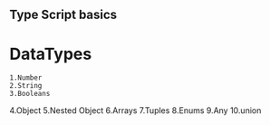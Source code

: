 ## Type Script basics
# DataTypes
	1.Number
 	2.String
	3.Booleans
  4.Object
	5.Nested Object
  6.Arrays
	7.Tuples
  8.Enums
	9.Any
  10.union
